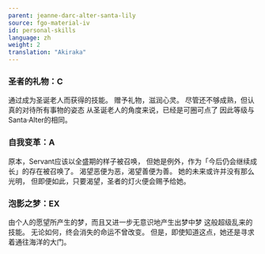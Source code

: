 ```yaml
---
parent: jeanne-darc-alter-santa-lily
source: fgo-material-iv
id: personal-skills
language: zh
weight: 2
translation: "Akiraka"
---
```


### 圣者的礼物：C

通过成为圣诞老人而获得的技能。
赠予礼物，滋润心灵。
尽管还不够成熟，但认真的对待所有事物的姿态
从圣诞老人的角度来说，已经是可圈可点了
因此等级与Santa·Alter的相同。

### 自我变革：A

原本，Servant应该以全盛期的样子被召唤，
但她是例外，作为「今后仍会继续成长」的存在被召唤了。
渴望恶便为恶，渴望善便为善。
她的未来或许并没有那么光明，
但即便如此，只要渴望，圣者的灯火便会赐予给她。

### 泡影之梦：EX

由个人的愿望所产生的梦，而且又进一步无意识地产生出梦中梦
这般超级乱来的技能。
无论如何，终会消失的命运不曾改变。
但是，即使知道这点，她还是寻求着通往海洋的大门。
